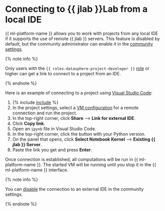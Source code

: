# Connecting to {{ jlab }}Lab from a local IDE

{{ ml-platform-name }} allows you to work with projects from any local IDE if it supports the use of remote {{ jlab }} servers. This feature is disabled by default, but the community administrator can enable it in the [community settings](../community/manage-community-config.md).

{% note info %}

Only users with the `{{ roles-datasphere-project-developer }}` [role](../../security/index.md#roles-list) or higher can get a link to connect to a project from an IDE.

{% endnote %}

Here is an example of connecting to a project using [Visual Studio Code](https://code.visualstudio.com/):

1. {% include [include](../../../_includes/datasphere/ui-find-project.md) %}
1. In the project settings, select a [VM configuration](../../concepts/configurations.md) for a remote connection and run the project.
1. In the top-right corner, click **Share** ⟶ **Link for external IDE**.
1. Click **Copy link**.
1. Open an `ipynb` file in Visual Studio Code.
1. In the top-right corner, click the button with your Python version.
1. On the panel that opens, click **Select Notebook Kernel** ⟶ **Existing {{ jlab }} Server**.
1. Paste the link you get and press **Enter**.

Once connection is established, all computations will be run in {{ ml-platform-name }}. The started VM will be running until you stop it in the {{ ml-platform-name }} interface.

{% note info %}

You can [disable](../community/manage-community-config.md) the connection to an external IDE in the community settings.

{% endnote %}